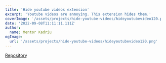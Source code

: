 ```yaml
---
title: 'Hide youtube videos extension'
excerpt: 'Youtube videos are annoying. This extension hides them.'
coverImage: '/assets/projects/hide-youtube-videos/hideyoutubevideo120.png'
date: '2022-09-08T11:11:11.111Z'
author:
  name: Mentor Kadriu
ogImage:
  url: '/assets/projects/hide-youtube-videos/hideyoutubevideo120.png'
---
```



[Repository](https://github.com/mentorkadriu/hide-youtube-videos)
